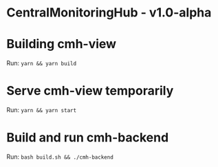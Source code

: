 # CentralMonitoringHub - v1.0-alpha
# Building cmh-view
Run: `yarn && yarn build`

# Serve cmh-view temporarily
Run: `yarn && yarn start`

# Build and run cmh-backend
Run: `bash build.sh && ./cmh-backend`
